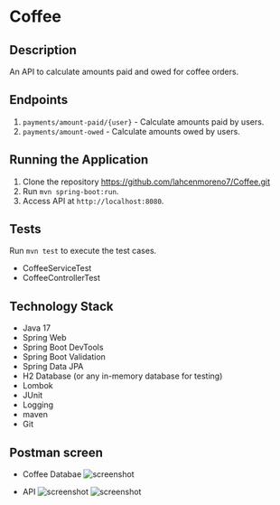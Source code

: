 # Coffee 

## Description
An API to calculate amounts paid and owed for coffee orders.

## Endpoints
1. `payments/amount-paid/{user}` - Calculate amounts paid by users.
2. `payments/amount-owed` - Calculate amounts owed by users.

## Running the Application
1. Clone the repository https://github.com/lahcenmoreno7/Coffee.git
2. Run `mvn spring-boot:run`.
3. Access API at `http://localhost:8080`.

## Tests
Run `mvn test` to execute the test cases.
 - CoffeeServiceTest
 - CoffeeControllerTest


## Technology Stack 
 - Java 17
 - Spring Web
 - Spring Boot DevTools
 - Spring Boot Validation
 - Spring Data JPA
 - H2 Database (or any in-memory database for testing)
 - Lombok
 - JUnit
 - Logging
 - maven
 - Git

## Postman screen
 - Coffee Databae
   ![screenshot](images/coffee-de.png)

 - API
   ![screenshot](images/amountPaid.png)
   ![screenshot](images/amountOwed.png)






